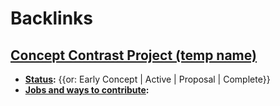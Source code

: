 
# Backlinks
## [Concept Contrast Project (temp name)](<Concept Contrast Project (temp name).md>)
- **[Status](<Status.md>):** {{or: Early Concept | Active | Proposal | Complete}}
- **[Jobs and ways to contribute](<Jobs and ways to contribute.md>):**

